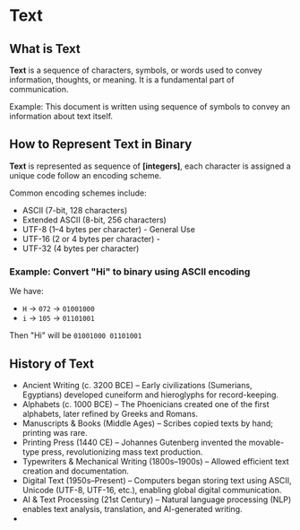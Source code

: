 # Text

## What is Text

**Text** is a sequence of characters, symbols, or words used to convey information, thoughts, or meaning. It is a fundamental part of communication.

Example: This document is written using sequence of symbols to convey an information about text itself.

## How to Represent Text in Binary

**Text** is represented as sequence of **[integers]**, each character is assigned a unique code follow an encoding scheme.

Common encoding schemes include:
- ASCII (7-bit, 128 characters)
- Extended ASCII (8-bit, 256 characters)
- UTF-8 (1–4 bytes per character) - General Use
- UTF-16 (2 or 4 bytes per character) - 
- UTF-32 (4 bytes per character)

### Example: Convert "Hi" to binary using ASCII encoding

We have:

- `H` → `072` → `01001000`
- `i` → `105` → `01101001`

Then "Hi" will be `01001000 01101001`

## History of Text

- Ancient Writing (c. 3200 BCE) – Early civilizations (Sumerians, Egyptians) developed cuneiform and hieroglyphs for record-keeping.
- Alphabets (c. 1000 BCE) – The Phoenicians created one of the first alphabets, later refined by Greeks and Romans.
- Manuscripts & Books (Middle Ages) – Scribes copied texts by hand; printing was rare.
- Printing Press (1440 CE) – Johannes Gutenberg invented the movable-type press, revolutionizing mass text production.
- Typewriters & Mechanical Writing (1800s–1900s) – Allowed efficient text creation and documentation.
- Digital Text (1950s–Present) – Computers began storing text using ASCII, Unicode (UTF-8, UTF-16, etc.), enabling global digital communication.
- AI & Text Processing (21st Century) – Natural language processing (NLP) enables text analysis, translation, and AI-generated writing.
- 